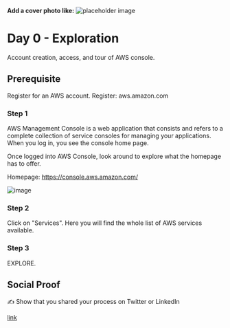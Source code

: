 **Add a cover photo like:**
![placeholder image](https://via.placeholder.com/1200x600)

# Day 0 - Exploration

Account creation, access, and tour of AWS console.

## Prerequisite

Register for an AWS account.
Register: aws.amazon.com


### Step 1

AWS Management Console is a web application that consists and refers to a complete collection of service consoles for managing your applications. When you log in, you see the console home page.

Once logged into AWS Console, look around to explore what the homepage has to offer.

Homepage: https://console.aws.amazon.com/

![image](https://user-images.githubusercontent.com/82836111/138773476-3892803c-fd84-4acf-a584-d69bf65946e6.png)

### Step 2

Click on "Services". Here you will find the whole list of AWS services available.

### Step 3

EXPLORE.


## Social Proof

✍️ Show that you shared your process on Twitter or LinkedIn

[link](link)
